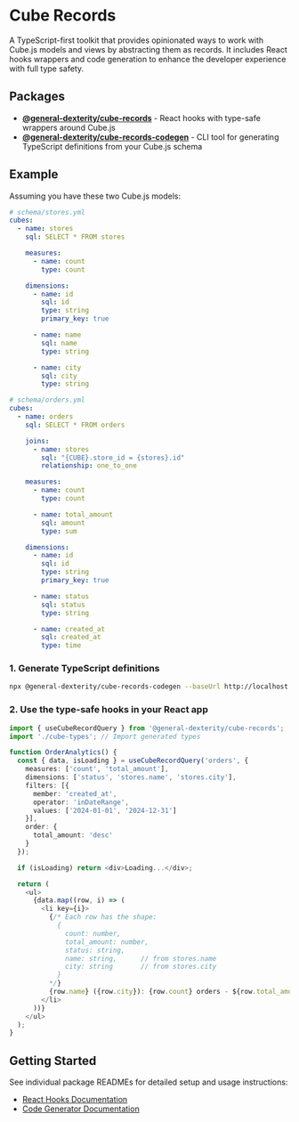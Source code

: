 # Cube Records

A TypeScript-first toolkit that provides opinionated ways to work with Cube.js models and views by abstracting them as records. It includes React hooks wrappers and code generation to enhance the developer experience with full type safety.

## Packages

- **[@general-dexterity/cube-records](./packages/records)** - React hooks with type-safe wrappers around Cube.js
- **[@general-dexterity/cube-records-codegen](./packages/codegen)** - CLI tool for generating TypeScript definitions from your Cube.js schema

## Example

Assuming you have these two Cube.js models:

```yaml
# schema/stores.yml
cubes:
  - name: stores
    sql: SELECT * FROM stores

    measures:
      - name: count
        type: count

    dimensions:
      - name: id
        sql: id
        type: string
        primary_key: true

      - name: name
        sql: name
        type: string

      - name: city
        sql: city
        type: string

# schema/orders.yml
cubes:
  - name: orders
    sql: SELECT * FROM orders

    joins:
      - name: stores
        sql: "{CUBE}.store_id = {stores}.id"
        relationship: one_to_one

    measures:
      - name: count
        type: count

      - name: total_amount
        sql: amount
        type: sum

    dimensions:
      - name: id
        sql: id
        type: string
        primary_key: true

      - name: status
        sql: status
        type: string

      - name: created_at
        sql: created_at
        type: time
```

### 1. Generate TypeScript definitions

```bash
npx @general-dexterity/cube-records-codegen --baseUrl http://localhost:4000/cubejs-api --output ./src/cube-types.ts
```

### 2. Use the type-safe hooks in your React app

```typescript
import { useCubeRecordQuery } from '@general-dexterity/cube-records';
import './cube-types'; // Import generated types

function OrderAnalytics() {
  const { data, isLoading } = useCubeRecordQuery('orders', {
    measures: ['count', 'total_amount'],
    dimensions: ['status', 'stores.name', 'stores.city'],
    filters: [{
      member: 'created_at',
      operator: 'inDateRange',
      values: ['2024-01-01', '2024-12-31']
    }],
    order: {
      total_amount: 'desc'
    }
  });

  if (isLoading) return <div>Loading...</div>;

  return (
    <ul>
      {data.map((row, i) => (
        <li key={i}>
          {/* Each row has the shape:
            {
              count: number,
              total_amount: number,
              status: string,
              name: string,      // from stores.name
              city: string       // from stores.city
            }
          */}
          {row.name} ({row.city}): {row.count} orders - ${row.total_amount}
        </li>
      ))}
    </ul>
  );
}
```

## Getting Started

See individual package READMEs for detailed setup and usage instructions:
- [React Hooks Documentation](./packages/records/README.md)
- [Code Generator Documentation](./packages/codegen/README.md)

